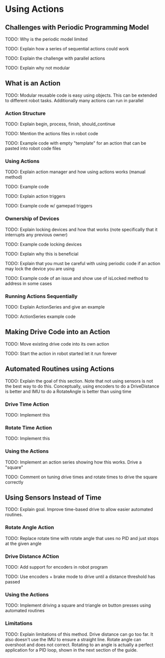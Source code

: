 # Using Actions

## Challenges with Periodic Programming Model

TODO: Why is the periodic model limited

TODO: Explain how a series of sequential actions could work

TODO: Explain the challenge with parallel actions

TODO: Explain why not modular


## What is an Action

TODO: Modular reusable code is easy using objects. This can be extended to different robot tasks. Additionally many actions can run in parallel

### Action Structure

TODO: Explain begin, process, finish, should_continue

TODO: Mention the actions files in robot code

TODO: Example code with empty "template" for an action that can be pasted into robot code files


### Using Actions

TODO: Explain action manager and how using actions works (manual method)

TODO: Example code

TODO: Explain action triggers

TODO: Example code w/ gamepad triggers


### Ownership of Devices

TODO: Explain locking devices and how that works (note specifically that it interrupts any previous owner)

TODO: Example code locking devices

TODO: Explain why this is beneficial

TODO: Explain that you must be careful with using periodic code if an action may lock the device you are using

TODO: Example code of an issue and show use of isLocked method to address in some cases


### Running Actions Sequentially

TODO: Explain ActionSeries and give an example

TODO: ActionSeries example code


## Making Drive Code into an Action

TODO: Move existing drive code into its own action

TODO: Start the action in robot started let it run forever


## Automated Routines using Actions

TODO: Explain the goal of this section. Note that not using sensors is not the best way to do this. Conceptually, using encoders to do a DriveDistance is better and IMU to do a RotateAngle is better than using time

### Drive Time Action

TODO: Implement this


### Rotate Time Action

TODO: Implement this


### Using the Actions

TODO: Implement an action series showing how this works. Drive a "square"

TODO: Comment on tuning drive times and rotate times to drive the square correctly


## Using Sensors Instead of Time

TODO: Explain goal. Improve time-based drive to allow easier automated routines.

### Rotate Angle Action

TODO: Replace rotate time with rotate angle that uses no PID and just stops at the given angle


### Drive Distance ACtion

TODO: Add support for encoders in robot program

TODO: Use encoders + brake mode to drive until a distance threshold has passed

### Using the Actions

TODO: Implement driving a square and triangle on button presses using automated routines

### Limitations

TODO: Explain limitations of this method. Drive distance can go too far. It also doesn't use the IMU to ensure a straight line. Rotate angle can overshoot and does not correct. Rotating to an angle is actually a perfect application for a PID loop, shown in the next section of the guide.
